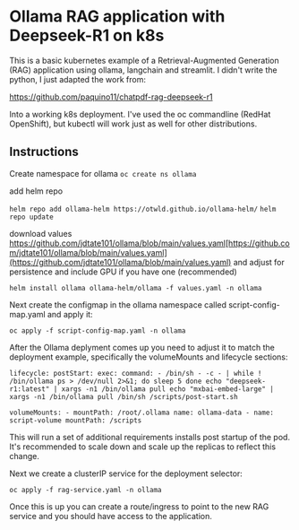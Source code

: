 # Ollama RAG application with Deepseek-R1 on k8s

This is a basic kubernetes example of a Retrieval-Augmented Generation (RAG) application using ollama, langchain and streamlit. I didn't write the python, I just adapted the work from:

https://github.com/paquino11/chatpdf-rag-deepseek-r1

Into a working k8s deployment. I've used the oc commandline (RedHat OpenShift), but kubectl will work just as well for other distributions. 

## Instructions

Create namespace for ollama
`oc create ns ollama`

add helm repo

`helm repo add ollama-helm https://otwld.github.io/ollama-helm/`
`helm repo update`

download values https://github.com/jdtate101/ollama/blob/main/values.yaml[https://github.com/jdtate101/ollama/blob/main/values.yaml](https://github.com/jdtate101/ollama/blob/main/values.yaml)
and adjust for persistence and include GPU if you have one (recommended)

`helm install ollama ollama-helm/ollama -f values.yaml -n ollama`

Next create the configmap in the ollama namespace called script-config-map.yaml and apply it:

`oc apply -f script-config-map.yaml -n ollama`

After the Ollama deplyment comes up you need to adjust it to match the deployment example, specifically the volumeMounts and lifecycle sections:

`lifecycle:
          postStart:
            exec:
              command:
                - /bin/sh
                - -c
                - |
                  while ! /bin/ollama ps > /dev/null 2>&1; do
                    sleep 5
                  done
                  echo "deepseek-r1:latest" | xargs -n1 /bin/ollama pull
                  echo "mxbai-embed-large" | xargs -n1 /bin/ollama pull
                  /bin/sh /scripts/post-start.sh`

`volumeMounts:
        - mountPath: /root/.ollama
          name: ollama-data
        - name: script-volume
          mountPath: /scripts`

This will run a set of additional requirements installs post startup of the pod. It's recommended to scale down and scale up the replicas to reflect this change.

Next we create a clusterIP service for the deployment selector:

`oc apply -f rag-service.yaml -n ollama`

Once this is up you can create a route/ingress to point to the new RAG service and you should have access to the application. 


